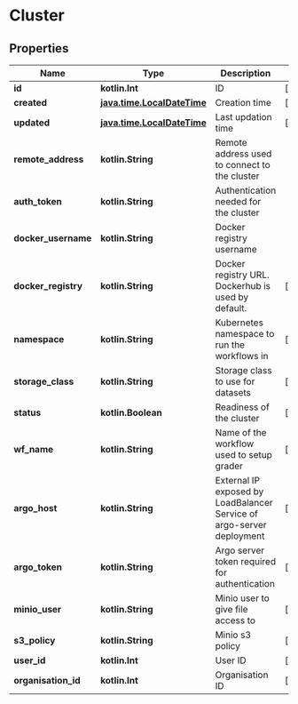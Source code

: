 
# Cluster

## Properties
Name | Type | Description | Notes
------------ | ------------- | ------------- | -------------
**id** | **kotlin.Int** | ID |  [optional]
**created** | [**java.time.LocalDateTime**](java.time.LocalDateTime.md) | Creation time |  [optional]
**updated** | [**java.time.LocalDateTime**](java.time.LocalDateTime.md) | Last updation time |  [optional]
**remote_address** | **kotlin.String** | Remote address used to connect to the cluster | 
**auth_token** | **kotlin.String** | Authentication needed for the cluster | 
**docker_username** | **kotlin.String** | Docker registry username | 
**docker_registry** | **kotlin.String** | Docker registry URL. Dockerhub is used by default. |  [optional]
**namespace** | **kotlin.String** | Kubernetes namespace to run the workflows in |  [optional]
**storage_class** | **kotlin.String** | Storage class to use for datasets |  [optional]
**status** | **kotlin.Boolean** | Readiness of the cluster |  [optional]
**wf_name** | **kotlin.String** | Name of the workflow used to setup grader |  [optional]
**argo_host** | **kotlin.String** | External IP exposed by LoadBalancer Service of argo-server deployment |  [optional]
**argo_token** | **kotlin.String** | Argo server token required for authentication |  [optional]
**minio_user** | **kotlin.String** | Minio user to give file access to |  [optional]
**s3_policy** | **kotlin.String** | Minio s3 policy |  [optional]
**user_id** | **kotlin.Int** | User ID |  [optional]
**organisation_id** | **kotlin.Int** | Organisation ID |  [optional]



